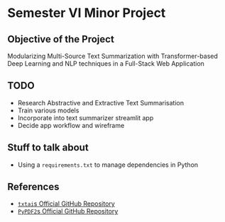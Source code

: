 # Semester VI Minor Project

## Objective of the Project 
Modularizing Multi-Source Text Summarization with Transformer-based Deep Learning and NLP techniques in a Full-Stack Web Application

## TODO
- Research Abstractive and Extractive Text Summarisation
- Train various models
- Incorporate into text summarizer streamlit app
- Decide app workflow and wireframe

## Stuff to talk about
- Using a `requirements.txt` to manage dependencies in Python

## References
- [`txtai`s Official GitHub Repository](https://github.com/neuml/txtai)
- [`PyPDF2`s Official GitHub Repository](https://github.com/py-pdf/pypdf)